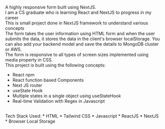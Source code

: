 A highly responsive form built using NextJS. <br>
I am a CS graduate who is learning React and NextJS to progress in my career<br>
This is small project done in NextJS framework to understand various concepts<br>
The form takes the user information using HTML form and when the user submits the data, it stores the data in the client's browser localStorage. You can also add your backend model and save the details to MongoDB cluster or AWS. <br>
The form is responsive to all types of screen sizes implemented using media property in CSS.<br>
This project is built using the following concepts:
* React npm
* React function based Components
* Next JS router
* useState Hook
* Multiple states in a single object using useStateHook
* Real-time Validation with Regex in Javascript
<br>
Tech Stack Used: 
* HTML
* Tailwind CSS
* Javascript
* ReactJS
* NextJS
* Browser Local Storage
